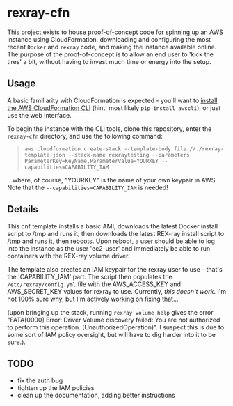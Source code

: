# rexray-cfn
This project exists to house proof-of-concept code for spinning up an AWS instance using CloudFormation, downloading and configuring the most recent `Docker` and `rexray` code, and making the instance available online. The purpose of the proof-of-concept is to allow an end user to 'kick the tires' a bit, without having to invest much time or energy into the setup.

## Usage
A basic familiarity with CloudFormation is expected - you'll want to [install the AWS CloudFormation CLI](http://docs.aws.amazon.com/cli/latest/userguide/installing.html) (hint: most likely `pip install awscli`), or just use the web interface.

To begin the instance with the CLI tools, clone this repository, enter the `rexray-cfn` directory, and use the following command:
> `aws cloudformation create-stack --template-body file://./rexray-template.json --stack-name rexraytesting --parameters ParameterKey=KeyName,ParameterValue=YOURKEY --capabilities=CAPABILITY_IAM`

...where, of course, "YOURKEY" is the name of your own keypair in AWS. Note that the `--capabilities=CAPABILITY_IAM` is needed!

## Details
This cnf template installs a basic AMI, downloads the latest Docker install script to /tmp and runs it, then downloads the latest REX-ray install script to /tmp and runs it, then reboots. Upon reboot, a user should be able to log into the instance as the user 'ec2-user' and immediately be able to run containers with the REX-ray volume driver.

The template also creates an IAM keypair for the rexray user to use - that's the 'CAPABILITY\_IAM' part. The script then populates the `/etc/rexray/config.yml` file with the AWS\_ACCESS\_KEY and AWS\_SECRET\_KEY values for rexray to use. Currently, *this doesn't work*. I'm not 100% sure why, but I'm actively working on fixing that...

(upon bringing up the stack, running `rexray volume help` gives the error "FATA[0000] Error: Driver Volume discovery failed: You are not authorized to perform this operation. (UnauthorizedOperation)". I suspect this is due to some sort of IAM policy oversight, but will have to dig harder into it to be sure.).

## TODO

- fix the auth bug
- tighten up the IAM policies
- clean up the documentation, adding better instructions


